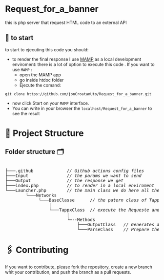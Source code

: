 # Request_for_a_banner

this is php server that request HTML code to an external API


## 🚀 to start

to start to ejecuting this code you should:

- to render the final response I use [MAMP](https://www.mamp.info/en/downloads/) as a local development enviroment:
  there is a lot of option to execute this code . If you want to use `MAMP` :
  - open the MAMP app
  - go inside htdoc folder
  - Ejecute the comand:

```
git clone https://github.com/jonCroatanUto/Request_for_a_banner.git
```

- now click Start on your `MAMP` interface.
- You can write in your browser the `localhost/Request_for_a_banner` to see the result

# 🦴 Project Structure

## Folder structure 🗂

<pre>  
├───.github             <i>// Github actions config files </i>
├───Input               <i>// the params we want to send </i>
├───Output              <i>// the response we get </i>
├───index.php           <i>// to render in a local enviroment </i>
└───Launcher.php        <i>// the main class we do here all the instance of the other class </i>
        └───Networks
             └───BaseClasse      <i>// the patern class of TappxClass, use to pass fixed params </i>
                 |
                 └───TappxClass  <i>// execute the Requeste and return the response </i>
                        |
                        └─--Methods   
                            ├───OutputClass   <i>// Generates a encoded JSON with the response given by the request, also render the banner</i>
                            └───ParseClass    <i>// Prepare the object params that we pass to the TappxClass</i>
</pre>

# 🖇️ Contributing

If you want to contribute, please fork the repository, create a new branch whit your contribution, and push the branch as a pull requests.
